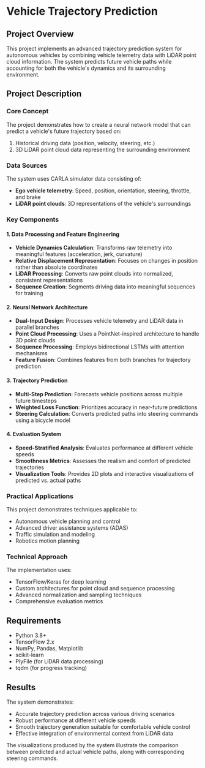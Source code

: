 # Vehicle Trajectory Prediction

## Project Overview

This project implements an advanced trajectory prediction system for autonomous vehicles by combining vehicle telemetry data with LiDAR point cloud information. The system predicts future vehicle paths while accounting for both the vehicle's dynamics and its surrounding environment.

## Project Description

### Core Concept
The project demonstrates how to create a neural network model that can predict a vehicle's future trajectory based on:
1. Historical driving data (position, velocity, steering, etc.)
2. 3D LiDAR point cloud data representing the surrounding environment

### Data Sources
The system uses CARLA simulator data consisting of:
- **Ego vehicle telemetry**: Speed, position, orientation, steering, throttle, and brake
- **LiDAR point clouds**: 3D representations of the vehicle's surroundings

### Key Components

#### 1. Data Processing and Feature Engineering
- **Vehicle Dynamics Calculation**: Transforms raw telemetry into meaningful features (acceleration, jerk, curvature)
- **Relative Displacement Representation**: Focuses on changes in position rather than absolute coordinates
- **LiDAR Processing**: Converts raw point clouds into normalized, consistent representations
- **Sequence Creation**: Segments driving data into meaningful sequences for training

#### 2. Neural Network Architecture
- **Dual-Input Design**: Processes vehicle telemetry and LiDAR data in parallel branches
- **Point Cloud Processing**: Uses a PointNet-inspired architecture to handle 3D point clouds
- **Sequence Processing**: Employs bidirectional LSTMs with attention mechanisms
- **Feature Fusion**: Combines features from both branches for trajectory prediction

#### 3. Trajectory Prediction
- **Multi-Step Prediction**: Forecasts vehicle positions across multiple future timesteps
- **Weighted Loss Function**: Prioritizes accuracy in near-future predictions
- **Steering Calculation**: Converts predicted paths into steering commands using a bicycle model

#### 4. Evaluation System
- **Speed-Stratified Analysis**: Evaluates performance at different vehicle speeds
- **Smoothness Metrics**: Assesses the realism and comfort of predicted trajectories
- **Visualization Tools**: Provides 2D plots and interactive visualizations of predicted vs. actual paths

### Practical Applications
This project demonstrates techniques applicable to:
- Autonomous vehicle planning and control
- Advanced driver assistance systems (ADAS)
- Traffic simulation and modeling
- Robotics motion planning

### Technical Approach
The implementation uses:
- TensorFlow/Keras for deep learning
- Custom architectures for point cloud and sequence processing
- Advanced normalization and sampling techniques
- Comprehensive evaluation metrics

## Requirements

- Python 3.8+
- TensorFlow 2.x
- NumPy, Pandas, Matplotlib
- scikit-learn
- PlyFile (for LiDAR data processing)
- tqdm (for progress tracking)

## Results

The system demonstrates:
- Accurate trajectory prediction across various driving scenarios
- Robust performance at different vehicle speeds
- Smooth trajectory generation suitable for comfortable vehicle control
- Effective integration of environmental context from LiDAR data

The visualizations produced by the system illustrate the comparison between predicted and actual vehicle paths, along with corresponding steering commands.
